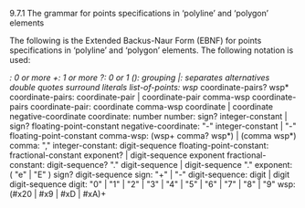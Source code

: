 9.7.1 The grammar for points specifications in ‘polyline’ and ‘polygon’ elements

The following is the Extended Backus-Naur Form (EBNF) for points specifications in ‘polyline’ and ‘polygon’ elements. The following notation is used:

*: 0 or more
+: 1 or more
?: 0 or 1
(): grouping
|: separates alternatives
double quotes surround literals
list-of-points:
    wsp* coordinate-pairs? wsp*
coordinate-pairs:
    coordinate-pair
    | coordinate-pair comma-wsp coordinate-pairs
coordinate-pair:
    coordinate comma-wsp coordinate
    | coordinate negative-coordinate
coordinate:
    number
number:
    sign? integer-constant
    | sign? floating-point-constant
negative-coordinate:
    "-" integer-constant
    | "-" floating-point-constant
comma-wsp:
    (wsp+ comma? wsp*) | (comma wsp*)
comma:
    ","
integer-constant:
    digit-sequence
floating-point-constant:
    fractional-constant exponent?
    | digit-sequence exponent
fractional-constant:
    digit-sequence? "." digit-sequence
    | digit-sequence "."
exponent:
    ( "e" | "E" ) sign? digit-sequence
sign:
    "+" | "-"
digit-sequence:
    digit
    | digit digit-sequence
digit:
    "0" | "1" | "2" | "3" | "4" | "5" | "6" | "7" | "8" | "9"
wsp:
    (#x20 | #x9 | #xD | #xA)+